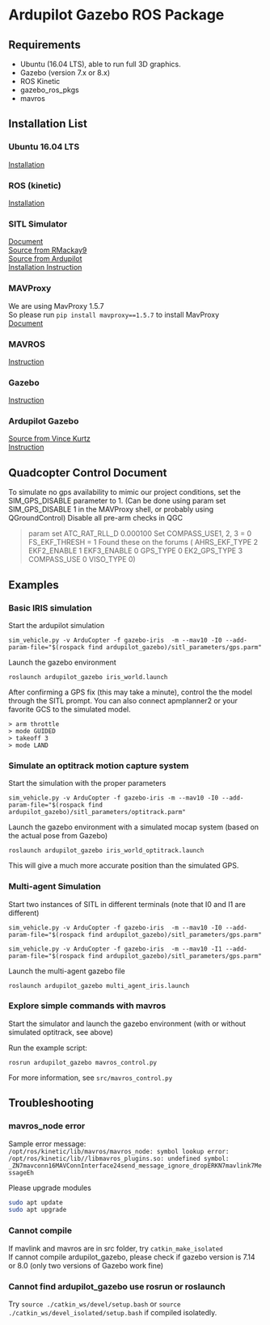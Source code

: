 # Ardupilot Gazebo ROS Package

## Requirements
- Ubuntu (16.04 LTS), able to run full 3D graphics.
- Gazebo (version 7.x or 8.x)
- ROS Kinetic
- gazebo_ros_pkgs
- mavros

## Installation List
### Ubuntu 16.04 LTS
[Installation](https://www.ubuntu.com/download/alternative-downloads)
### ROS (kinetic)  
[Installation](http://wiki.ros.org/kinetic/Installation/Ubuntu)  
### SITL Simulator  
[Document](http://ardupilot.org/dev/docs/sitl-simulator-software-in-the-loop.html)  
[Source from RMackay9](https://github.com/rmackay9/rmackay9-ardupilot)  
[Source from Ardupilot](https://github.com/ArduPilot/ardupilot)  
[Installation Instruction](http://ardupilot.org/dev/docs/setting-up-sitl-on-linux.html)
### MAVProxy  
We are using MavProxy 1.5.7  
So please run `pip install mavproxy==1.5.7` to install MavProxy  
[Document](https://ardupilot.github.io/MAVProxy/html/getting_started/download_and_installation.html)
### MAVROS
[Instruction](https://dev.px4.io/en/ros/mavros_installation.html)
### Gazebo 
[Instruction](https://dev.px4.io/en/setup/dev_env_linux.html#gazebo-with-ros)
### Ardupilot Gazebo
[Source from Vince Kurtz](https://github.com/vincekurtz/ardupilot_gazebo)  
[Instruction](http://ardupilot.org/dev/docs/using-gazebo-simulator-with-sitl.html)  


## Quadcopter Control Document
To simulate no gps availability to mimic our project conditions, set the SIM_GPS_DISABLE parameter to 1. (Can be done using param set SIM_GPS_DISABLE 1 in the MAVProxy shell, or probably using QGroundControl)
Disable all pre-arm checks in QGC
> param set ATC_RAT_RLL_D 0.000100
Set COMPASS_USE1, 2, 3 = 0
FS_EKF_THRESH = 1
Found these on the forums ( AHRS_EKF_TYPE 2 EKF2_ENABLE 1 EKF3_ENABLE 0 GPS_TYPE 0 EK2_GPS_TYPE 3 COMPASS_USE 0 VISO_TYPE 0)

## Examples

### Basic IRIS simulation

Start the ardupilot simulation
```
sim_vehicle.py -v ArduCopter -f gazebo-iris  -m --mav10 -I0 --add-param-file="$(rospack find ardupilot_gazebo)/sitl_parameters/gps.parm"
```

Launch the gazebo environment
```
roslaunch ardupilot_gazebo iris_world.launch
```

After confirming a GPS fix (this may take a minute), control the the model through the SITL prompt. You can also connect apmplanner2 or your favorite GCS to the simulated model.
```
> arm throttle
> mode GUIDED
> takeoff 3
> mode LAND
```

### Simulate an optitrack motion capture system

Start the simulation with the proper parameters
```
sim_vehicle.py -v ArduCopter -f gazebo-iris -m --mav10 -I0 --add-param-file="$(rospack find ardupilot_gazebo)/sitl_parameters/optitrack.parm"
```

Launch the gazebo environment with a simulated mocap system (based on the actual pose from Gazebo)
```
roslaunch ardupilot_gazebo iris_world_optitrack.launch
```

This will give a much more accurate position than the simulated GPS. 

### Multi-agent Simulation

Start two instances of SITL in different terminals (note that I0 and I1 are different)
```
sim_vehicle.py -v ArduCopter -f gazebo-iris  -m --mav10 -I0 --add-param-file="$(rospack find ardupilot_gazebo)/sitl_parameters/gps.parm"
```
```
sim_vehicle.py -v ArduCopter -f gazebo-iris  -m --mav10 -I1 --add-param-file="$(rospack find ardupilot_gazebo)/sitl_parameters/gps.parm"
```

Launch the multi-agent gazebo file
```
roslaunch ardupilot_gazebo multi_agent_iris.launch
```

### Explore simple commands with mavros

Start the simulator and launch the gazebo environment (with or without simulated optitrack, see above)

Run the example script:
```
rosrun ardupilot_gazebo mavros_control.py
```

For more information, see `src/mavros_control.py`

## Troubleshooting

### mavros_node error

Sample error message:  
`/opt/ros/kinetic/lib/mavros/mavros_node: symbol lookup error: /opt/ros/kinetic/lib//libmavros_plugins.so: undefined symbol: _ZN7mavconn16MAVConnInterface24send_message_ignore_dropERKN7mavlink7MessageEh`  

Please upgrade modules
```bash
sudo apt update
sudo apt upgrade
```

### Cannot compile
If mavlink and mavros are in src folder, try `catkin_make_isolated`  
If cannot compile ardupilot_gazebo, please check if gazebo version is 7.14 or 8.0 (only two versions of Gazebo work fine)  

### Cannot find ardupilot_gazebo use rosrun or roslaunch
Try `source ./catkin_ws/devel/setup.bash` or `source ./catkin_ws/devel_isolated/setup.bash` if compiled isolatedly. 
